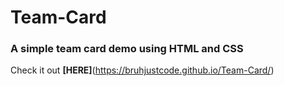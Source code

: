 # Team-Card
### A simple team card demo using HTML and CSS<br>
Check it out **[HERE]**(https://bruhjustcode.github.io/Team-Card/)
